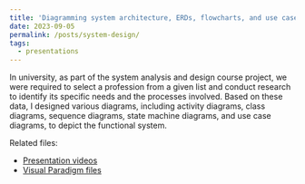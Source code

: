 ```yaml
---
title: 'Diagramming system architecture, ERDs, flowcharts, and use case diagrams for an Inventory Management Project using Visual Paradigm'
date: 2023-09-05
permalink: /posts/system-design/
tags:
  - presentations
---
```

In university, as part of the system analysis and design course project, we were required to select a profession from a given list and conduct research to identify its specific needs and the processes involved. Based on these data, I designed various diagrams, including activity diagrams, class diagrams, sequence diagrams, state machine diagrams, and use case diagrams, to depict the functional system.

Related files:
* [Presentation videos](https://0xGwyn.github.io/files/design/presentation.mp4)
* [Visual Paradigm files](https://0xGwyn.github.io/files/design/vpp-files.zip)